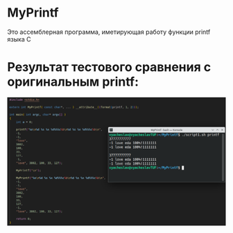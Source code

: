 # MyPrintf 
Это ассемблерная программа, иметирующая 
работу функции printf языка С 

# Результат тестового сравнения с оригинальным printf:
<img src="result.png" >